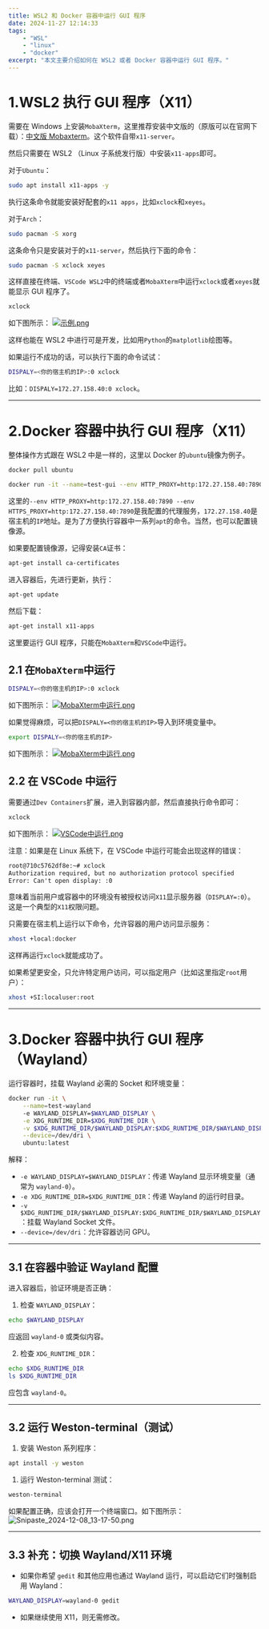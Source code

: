```yaml
---
title: WSL2 和 Docker 容器中运行 GUI 程序
date: 2024-11-27 12:14:33
tags:
    - "WSL"
    - "linux"
    - "docker"
excerpt: "本文主要介绍如何在 WSL2 或者 Docker 容器中运行 GUI 程序。"
---
```


# 1.WSL2 执行 GUI 程序（X11）

需要在 Windows 上安装`MobaXterm`，这里推荐安装中文版的（原版可以在官网下载）：[中文版 Mobaxterm](https://github.com/RipplePiam/MobaXterm-Chinese-Simplified?tab=readme-ov-file)。这个软件自带`x11-server`。

然后只需要在 WSL2 （Linux 子系统发行版）中安装`x11-apps`即可。

对于`Ubuntu`：
```bash
sudo apt install x11-apps -y
```
执行这条命令就能安装好配套的`x11 apps`，比如`xclock`和`xeyes`。

对于`Arch`：
```bash
sudo pacman -S xorg
```
这条命令只是安装对于的`x11-server`，然后执行下面的命令：
```bash
sudo pacman -S xclock xeyes
```

这样直接在终端、`VSCode WSL2`中的终端或者`MobaXterm`中运行`xclock`或者`xeyes`就能显示 GUI 程序了。

```bash
xclock
```

如下图所示：
[![示例.png](https://s21.ax1x.com/2024/11/27/pA4NSkn.png)](https://imgse.com/i/pA4NSkn)

这样也能在 WSL2 中进行可是开发，比如用`Python`的`matplotlib`绘图等。

如果运行不成功的话，可以执行下面的命令试试：
```bash
DISPALY=<你的宿主机的IP>:0 xclock
```
比如：`DISPALY=172.27.158.40:0 xclock`。

---

# 2.Docker 容器中执行 GUI 程序（X11）

整体操作方式跟在 WSL2 中是一样的，这里以 Docker 的`ubuntu`镜像为例子。

```bash
docker pull ubuntu
```

```bash
docker run -it --name=test-gui --env HTTP_PROXY=http:172.27.158.40:7890 --env HTTPS_PROXY=http:172.27.158.40:7890 ubuntu:latest
```
这里的`--env HTTP_PROXY=http:172.27.158.40:7890 --env HTTPS_PROXY=http:172.27.158.40:7890`是我配置的代理服务，`172.27.158.40`是宿主机的`IP`地址。是为了方便执行容器中一系列`apt`的命令。当然，也可以配置镜像源。

如果要配置镜像源，记得安装`CA`证书：
```bash
apt-get install ca-certificates
```

进入容器后，先进行更新，执行：
```bash
apt-get update
```

然后下载：
```bash
apt-get install x11-apps
```

这里要运行 GUI 程序，只能在`MobaXterm`和`VSCode`中运行。

## 2.1 在`MobaXterm`中运行

```bash
DISPALY=<你的宿主机的IP>:0 xclock
```

如下图所示：
[![MobaXterm中运行.png](https://s21.ax1x.com/2024/11/27/pA4NEm4.png)](https://imgse.com/i/pA4NEm4)

如果觉得麻烦，可以把`DISPALY=<你的宿主机的IP>`导入到环境变量中。
```bash
export DISPALY=<你的宿主机的IP>
```

如下图所示：
[![MobaXterm中运行.png](https://s21.ax1x.com/2024/11/27/pA4NMp6.png)](https://imgse.com/i/pA4NMp6)

## 2.2 在 VSCode 中运行

需要通过`Dev Containers`扩展，进入到容器内部，然后直接执行命令即可：
```bash
xclock
```

如下图所示：
[![VSCode中运行.png](https://s21.ax1x.com/2024/11/27/pA4NtAA.png)](https://imgse.com/i/pA4NtAA)

注意：如果是在 Linux 系统下，在 VSCode 中运行可能会出现这样的错误：
```txt
root@710c5762df8e:~# xclock
Authorization required, but no authorization protocol specified
Error: Can't open display: :0
```
意味着当前用户或容器中的环境没有被授权访问`X11`显示服务器（`DISPLAY=:0`）。这是一个典型的`X11`权限问题。

只需要在宿主机上运行以下命令，允许容器的用户访问显示服务：
```bash
xhost +local:docker
```
这样再运行`xclock`就能成功了。

如果希望更安全，只允许特定用户访问，可以指定用户（比如这里指定`root`用户）：
```bash
xhost +SI:localuser:root
```

---

# 3.Docker 容器中执行 GUI 程序（Wayland）

运行容器时，挂载 Wayland 必需的 Socket 和环境变量：
```bash
docker run -it \
    --name=test-wayland
    -e WAYLAND_DISPLAY=$WAYLAND_DISPLAY \
    -e XDG_RUNTIME_DIR=$XDG_RUNTIME_DIR \
    -v $XDG_RUNTIME_DIR/$WAYLAND_DISPLAY:$XDG_RUNTIME_DIR/$WAYLAND_DISPLAY \
    --device=/dev/dri \
    ubuntu:latest
```

解释：
- `-e WAYLAND_DISPLAY=$WAYLAND_DISPLAY`：传递 Wayland 显示环境变量（通常为 `wayland-0`）。
- `-e XDG_RUNTIME_DIR=$XDG_RUNTIME_DIR`：传递 Wayland 的运行时目录。
- `-v $XDG_RUNTIME_DIR/$WAYLAND_DISPLAY:$XDG_RUNTIME_DIR/$WAYLAND_DISPLAY`：挂载 Wayland Socket 文件。
- `--device=/dev/dri`：允许容器访问 GPU。

---

## 3.1 在容器中验证 Wayland 配置

进入容器后，验证环境是否正确：

1. 检查 `WAYLAND_DISPLAY`：
```bash
echo $WAYLAND_DISPLAY
```
应返回 `wayland-0` 或类似内容。

2. 检查 `XDG_RUNTIME_DIR`：
```bash
echo $XDG_RUNTIME_DIR
ls $XDG_RUNTIME_DIR
```
应包含 `wayland-0`。

---

## 3.2 运行 Weston-terminal（测试）
1. 安装 Weston 系列程序：
```bash
apt install -y weston
```

1. 运行 Weston-terminal 测试：
```bash
weston-terminal
```
如果配置正确，应该会打开一个终端窗口。如下图所示：
![Snipaste_2024-12-08_13-17-50.png](https://s2.loli.net/2024/12/08/2vfPZbtHQkBIsdV.png)

---

## 3.3 补充：切换 Wayland/X11 环境
- 如果你希望 `gedit` 和其他应用也通过 Wayland 运行，可以启动它们时强制启用 Wayland：
```bash
WAYLAND_DISPLAY=wayland-0 gedit
```
- 如果继续使用 X11，则无需修改。